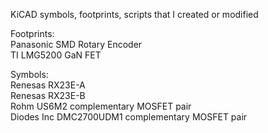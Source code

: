 KiCAD symbols, footprints, scripts that I created or modified  

Footprints:  
Panasonic SMD Rotary Encoder  
TI LMG5200 GaN FET  

Symbols:  
Renesas RX23E-A  
Renesas RX23E-B  
Rohm US6M2 complementary MOSFET pair  
Diodes Inc DMC2700UDM1 complementary MOSFET pair  
